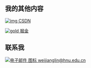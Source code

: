 ## 我的其他内容

[![img](https://g.csdnimg.cn/static/logo/favicon32.ico) CSDN](https://blog.csdn.net/qq_41077776?type=blog)

[![gold](https://lf-cdn-tos.bytescm.com/obj/static/xitu_extension/static/gold.981a5510.svg) 掘金](https://juejin.cn/user/2283029049117837)

## 联系我

[![电子邮件 图标](https://exmail.qq.com/exmail_logo.ico) weijianglin@hnu.edu.cn](mailto:weijianglin@hnu.edu.cn)

